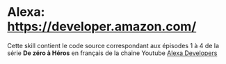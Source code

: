 # Alexa: https://developer.amazon.com/

Cette skill contient le code source correspondant aux épisodes 1 à 4 de la série **De zéro à Héros** en français de la chaine Youtube [Alexa Developers](https://www.youtube.com/watch?v=UGd2kUs-H2k&ab_channel=AlexaDevelopers)
